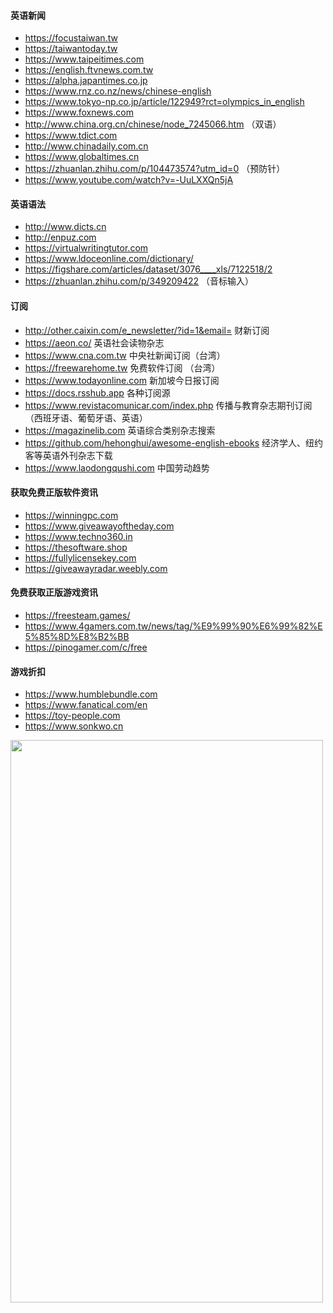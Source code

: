 #### 英语新闻

* https://focustaiwan.tw
* https://taiwantoday.tw
* https://www.taipeitimes.com
* https://english.ftvnews.com.tw
* https://alpha.japantimes.co.jp
* https://www.rnz.co.nz/news/chinese-english
* https://www.tokyo-np.co.jp/article/122949?rct=olympics_in_english
* https://www.foxnews.com
* http://www.china.org.cn/chinese/node_7245066.htm （双语）
* https://www.tdict.com
* http://www.chinadaily.com.cn
* https://www.globaltimes.cn
* https://zhuanlan.zhihu.com/p/104473574?utm_id=0 （预防针）
* https://www.youtube.com/watch?v=-UuLXXQn5jA

#### 英语语法

* http://www.dicts.cn
* http://enpuz.com
* https://virtualwritingtutor.com
* https://www.ldoceonline.com/dictionary/
* https://figshare.com/articles/dataset/3076____xls/7122518/2
* https://zhuanlan.zhihu.com/p/349209422 （音标输入）

#### 订阅

* http://other.caixin.com/e_newsletter/?id=1&email= 财新订阅
* https://aeon.co/ 英语社会读物杂志
* https://www.cna.com.tw 中央社新闻订阅（台湾）
* https://freewarehome.tw 免费软件订阅 （台湾）
* https://www.todayonline.com 新加坡今日报订阅
* https://docs.rsshub.app 各种订阅源
* https://www.revistacomunicar.com/index.php 传播与教育杂志期刊订阅（西班牙语、葡萄牙语、英语）
* https://magazinelib.com 英语综合类别杂志搜索
* https://github.com/hehonghui/awesome-english-ebooks 经济学人、纽约客等英语外刊杂志下载
* https://www.laodongqushi.com 中国劳动趋势

#### 获取免费正版软件资讯

* https://winningpc.com
* https://www.giveawayoftheday.com
* https://www.techno360.in
* https://thesoftware.shop
* https://fullylicensekey.com
* https://giveawayradar.weebly.com

#### 免费获取正版游戏资讯

* https://freesteam.games/
* https://www.4gamers.com.tw/news/tag/%E9%99%90%E6%99%82%E5%85%8D%E8%B2%BB
* https://pinogamer.com/c/free

#### 游戏折扣

* https://www.humblebundle.com
* https://www.fanatical.com/en
* https://toy-people.com
* https://www.sonkwo.cn

<img align="left" src="https://github.com/hoochanlon/hamulete/assets/35732922/5da44925-50ba-4177-b81f-191e4cdef154.png" width="500 " height="900" />

<!--![ ](https://fastly.jsdelivr.net/gh/hoochanlon/w3-goto-world/W3UnitTest/titong.PNG)-->

